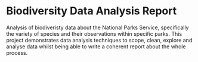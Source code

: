 # Biodiversity Data Analysis Report

Analysis of biodiveristy data about the National Parks Service, specifically the variety of species and their observations within specific parks. This project demonstrates data analysis techniques to scope, clean, explore and analyse data whilst being able to write a coherent report about the whole process.
